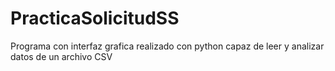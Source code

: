# PracticaSolicitudSS
 Programa con interfaz grafica realizado con python capaz de leer y analizar datos de un archivo CSV
